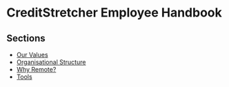 # CreditStretcher Employee Handbook

## Sections
* [Our Values](https://github.com/creditstretcher/handbook/blob/master/Our-values.md)
* [Organisational Structure](https://github.com/creditstretcher/handbook/blob/master/Organisational-structure.md)
* [Why Remote?](https://github.com/creditstretcher/handbook/blob/master/Why-remote.md)
* [Tools](https://github.com/creditstretcher/handbook/blob/master/tools.md)
